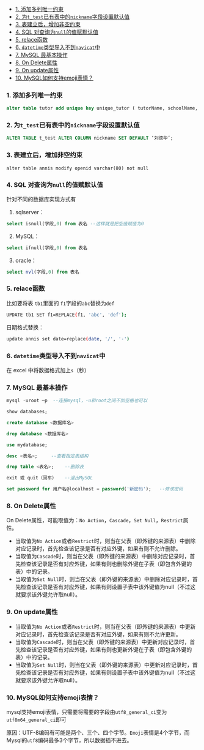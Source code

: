 - [1. 添加多列唯一约束](#1-添加多列唯一约束)
- [2. 为`t_test`已有表中的`nickname`字段设置默认值](#2-为t_test已有表中的nickname字段设置默认值)
- [3. 表建立后，增加非空约束](#3-表建立后增加非空约束)
- [4. SQL 对查询为`null`的值赋默认值](#4-sql-对查询为null的值赋默认值)
- [5. relace函数](#5-relace函数)
- [6. `datetime`类型导入不到`navicat`中](#6-datetime类型导入不到navicat中)
- [7. MySQL 最基本操作](#7-mysql-最基本操作)
- [8. On Delete属性](#8-on-delete属性)
- [9. On update属性](#9-on-update属性)
- [10. MySQL如何支持emoji表情？](#10-mysql如何支持emoji表情)

### 1. 添加多列唯一约束
```sql
alter table tutor add unique key unique_tutor ( tutorName, schoolName, collegeName, tutorType)
```


### 2. 为`t_test`已有表中的`nickname`字段设置默认值
```sql
ALTER TABLE t_test ALTER COLUMN nickname SET DEFAULT ‘刘德华’;
```

### 3. 表建立后，增加非空约束
```
alter table annis modify openid varchar(80) not null
```


### 4. SQL 对查询为`null`的值赋默认值

针对不同的数据库实现方式有

1. sqlserver：
```sql
select isnull(字段,0) from 表名 --这样就是把空值赋值为0 
```
2. MySQL：
```sql
select ifnull(字段,0) from 表名
```
3. oracle：
```sql
select nvl(字段,0) from 表名
```

### 5. relace函数

比如要将表 `tb1`里面的 `f1`字段的`abc`替换为`def`
```bash
UPDATE tb1 SET f1=REPLACE(f1, 'abc', 'def');
```
日期格式替换：
```bash
update annis set date=replace(date, '/', '-')
```

### 6. `datetime`类型导入不到`navicat`中
在 excel 中将数据格式加上`s`（秒）


### 7. MySQL 最基本操作
```sql
mysql -uroot –p  --连接mysql，-u和root之间不加空格也可以

show databases;

create database <数据库名>

drop database <数据库名>

use mydatabase;

desc <表名>;     --查看指定表结构

drop table <表名>;    --删除表

exit 或 quit（回车）   --退出MySQL

set password for 用户名@localhost = password('新密码');   --修改密码
```


### 8. On Delete属性

On Delete属性，可能取值为：`No Action`，`Cascade`，`Set Null`，`Restrict`属性。

- 当取值为`No Action`或者`Restrict`时，则当在父表（即外键的来源表）中删除对应记录时，首先检查该记录是否有对应外键，如果有则不允许删除。
- 当取值为`Cascade`时，则当在父表（即外键的来源表）中删除对应记录时，首先检查该记录是否有对应外键，如果有则也删除外键在子表（即包含外键的表）中的记录。
- 当取值为`Set Null`时，则当在父表（即外键的来源表）中删除对应记录时，首先检查该记录是否有对应外键，如果有则设置子表中该外键值为null（不过这就要求该外键允许取null）。

### 9. On update属性

- 当取值为`No Action`或者`Restrict`时，则当在父表（即外键的来源表）中更新对应记录时，首先检查该记录是否有对应外键，如果有则不允许更新。
- 当取值为`Cascade`时，则当在父表（即外键的来源表）中更新对应记录时，首先检查该记录是否有对应外键，如果有则也更新外键在子表（即包含外键的表）中的记录。
- 当取值为`Set Null`时，则当在父表（即外键的来源表）中更新对应记录时，首先检查该记录是否有对应外键，如果有则设置子表中该外键值为null（不过这就要求该外键允许取null）。

 

### 10. MySQL如何支持emoji表情？

mysql支持emoji表情，只需要将需要的字段由`utf8_general_ci`变为`utf8m64_general_ci`即可

原因：UTF-8编码有可能是两个、三个、四个字节。`Emoji`表情是4个字节，而Mysql的`utf8`编码最多3个字节，所以数据插不进去。

 

 